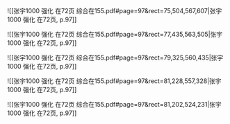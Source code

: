 ![[张宇1000 强化 在72页 综合在155.pdf#page=97&rect=75,504,567,607|张宇1000 强化 在72页, p.97]]



![[张宇1000 强化 在72页 综合在155.pdf#page=97&rect=77,435,563,505|张宇1000 强化 在72页, p.97]]



![[张宇1000 强化 在72页 综合在155.pdf#page=97&rect=79,325,560,435|张宇1000 强化 在72页, p.97]]



![[张宇1000 强化 在72页 综合在155.pdf#page=97&rect=81,228,557,328|张宇1000 强化 在72页, p.97]]



![[张宇1000 强化 在72页 综合在155.pdf#page=97&rect=81,202,524,231|张宇1000 强化 在72页, p.97]]



